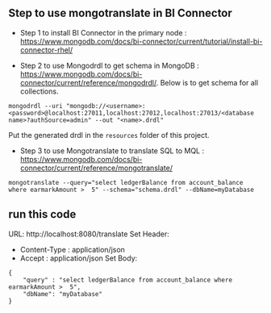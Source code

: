 ## Step to use mongotranslate in BI Connector
- Step 1 to install BI Connector in the primary node : https://www.mongodb.com/docs/bi-connector/current/tutorial/install-bi-connector-rhel/

- Step 2 to use Mongodrdl to get schema in MongoDB : https://www.mongodb.com/docs/bi-connector/current/reference/mongodrdl/.   Below is to get schema for all collections. 
```
mongodrdl --uri "mongodb://<username>:<password>@localhost:27011,localhost:27012,localhost:27013/<database name>?authSource=admin" --out "<name>.drdl"
```
Put the generated drdl in the `resources` folder of this project. 

- Step 3 to use Mongotranslate to translate SQL to MQL : https://www.mongodb.com/docs/bi-connector/current/reference/mongotranslate/
```
mongotranslate --query="select ledgerBalance from account_balance where earmarkAmount >  5" --schema="schema.drdl" --dbName=myDatabase
```

## run this code
URL: http://localhost:8080/translate
Set Header: 
- Content-Type : application/json
- Accept : application/json
Set Body: 
```
{
    "query" : "select ledgerBalance from account_balance where earmarkAmount >  5",
    "dbName": "myDatabase"
}
```